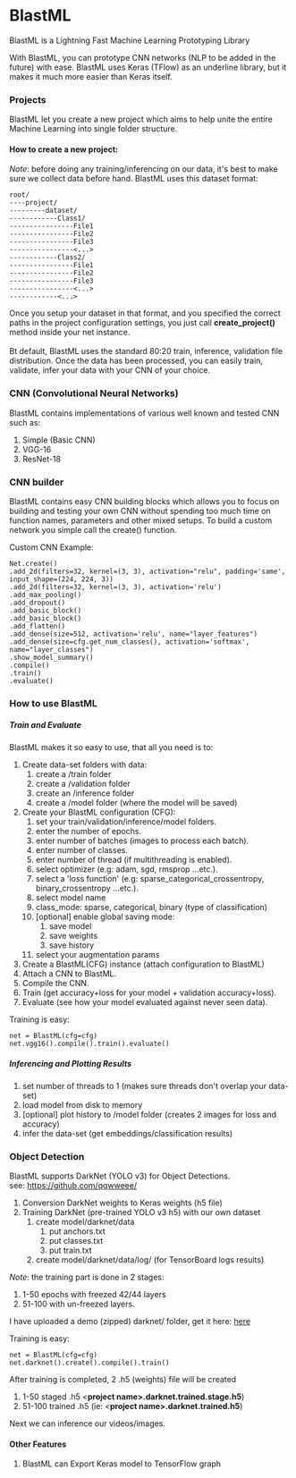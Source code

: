 # BlastML
BlastML is a Lightning Fast Machine Learning Prototyping Library

With BlastML, you can prototype CNN networks (NLP to be added in the future) with ease.
BlastML uses Keras (TFlow) as an underline library, but it makes it much more easier than Keras itself.

### Projects
BlastML let you create a new project which aims to help unite 
the entire Machine Learning into single folder structure.

#### How to create a new project:
_Note_: before doing any training/inferencing on our data, it's best to make sure 
we collect data before hand. BlastML uses this dataset format:
```
root/
----project/
---------dataset/
------------Class1/
----------------File1
----------------File2
----------------File3
----------------<...>
------------Class2/
----------------File1
----------------File2
----------------File3
----------------<...>
------------<...>
```
Once you setup your dataset in that format, and you specified the 
correct paths in the project configuration settings, you just call 
<strong>create_project()</strong> method inside your net instance.<br/><br/>
Bt default, BlastML uses the standard 80:20 train, inference, validation file distribution.
Once the data has been processed, you can easily train, validate, infer your data with your 
CNN of your choice.

### CNN (Convolutional Neural Networks) 
BlastML contains implementations of various well known and tested CNN such as:
1. Simple (Basic CNN)
2. VGG-16
3. ResNet-18

### CNN builder
BlastML contains easy CNN building blocks which allows you to focus on building and testing your own CNN 
without spending too much time on function names, parameters and other mixed setups.
To build a custom network you simple call the create() function.

Custom CNN Example:
```
Net.create()
.add_2d(filters=32, kernel=(3, 3), activation="relu", padding='same', input_shape=(224, 224, 3))
.add_2d(filters=32, kernel=(3, 3), activation='relu')
.add_max_pooling()
.add_dropout()
.add_basic_block()
.add_basic_block()
.add_flatten()
.add_dense(size=512, activation='relu', name="layer_features")
.add_dense(size=cfg.get_num_classes(), activation='softmax', name="layer_classes")
.show_model_summary()
.compile()
.train()
.evaluate()
```
	
### How to use BlastML

##### Train and Evaluate
BlastML makes it so easy to use, that all you need is to:
1. Create data-set folders with data: 
    1. create a /train folder
    2. create a /validation folder
    3. create an /inference folder
    4. create a /model folder (where the model will be saved)
2. Create your BlastML configuration (CFG):
    1. set your train/validation/inference/model folders.
    2. enter the number of epochs.
    3. enter number of batches (images to process each batch).
    4. enter number of classes.
    5. enter number of thread (if multithreading is enabled).
    6. select optimizer (e.g: adam, sgd, rmsprop ...etc.).
    7. select a 'loss function' (e.g: sparse_categorical_crossentropy, binary_crossentropy ...etc.).
    8. select model name
    9. class_mode: sparse, categorical, binary (type of classification)
    10. [optional] enable global saving mode:
        1. save model
        2. save weights
        3. save history
    11. select your augmentation params
3. Create a BlastML(CFG) instance (attach configuration to BlastML)
4. Attach a CNN to BlastML.
5. Compile the CNN.
6. Train (get accuracy+loss for your model + validation accuracy+loss).
7. Evaluate (see how your model evaluated against never seen data).

Training is easy:
```
net = BlastML(cfg=cfg)
net.vgg16().compile().train().evaluate()
```

##### Inferencing and Plotting Results
1. set number of threads to 1 (makes sure threads don't overlap your data-set)
2. load model from disk to memory
3. [optional] plot history to /model folder (creates 2 images for loss and accuracy)
4. infer the data-set (get embeddings/classification results)


### Object Detection
BlastML supports DarkNet (YOLO v3) for Object Detections.<br/>
see: https://github.com/qqwweee/

1. Conversion DarkNet weights to Keras weights (h5 file)
2. Training DarkNet (pre-trained YOLO v3 h5) with our own dataset
    1. create model/darknet/data
        1. put anchors.txt
        1. put classes.txt
        1. put train.txt
    2. create model/darknet/data/log/ (for TensorBoard logs results)

_Note_: the training part is done in 2 stages:
1. 1-50 epochs with freezed 42/44 layers
2. 51-100 with un-freezed layers.

I have uploaded a demo (zipped) darknet/ folder, get it here:
[here](https://www.dropbox.com/s/a9l2nxsubq601wg/darknet.zip?dl=1)

Training is easy:
```
net = BlastML(cfg=cfg)
net.darknet().create().compile().train()
```

After training is completed, 2 .h5 (weights) file will be created
 1. 1-50 staged .h5 <**project name>.darknet.trained.stage.h5**)
 2. 51-100 trained .h5 (ie: <**project name>.darknet.trained.h5**) 

Next we can inference our videos/images.

#### Other Features
1. BlastML can Export Keras model to TensorFlow graph